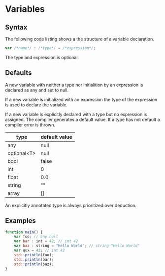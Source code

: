 # Variables


## Syntax

The following code listing shows a the structure of a variable declaration.

```js
var /*name*/ : /*type*/ = /*expression*/;  
```

The type and expression is optional.

## Defaults

A new variable with neither a type nor initialition by an expression is declared as any and set to null.

If a new variable is initialized with an expression the type of the expression is used to declare the variable.

If a new variable is explicitly declared with a type but no expression is assigned. The compiler generates a default value. If a type has not default a compiler error is thrown. 

| type              | default value |
| ----------------- | ------------- |
| any               | null          |
| optional&lt;T&gt; | null          |
| bool              | false         |
| int               | 0             |
| float             | 0.0           |
| string            | ""            |
| array             | []            |

An explicitly annotated type is always prioritized over deduction.

## Examples

```js
function main() {
	var foo; // any null
	var bar : int = 42; // int 42
	var baz : string = "Hello World"; // string "Hello World"
	var qux = 42; // int 42
	std::println(foo);
	std::println(bar);
	std::println(baz);
}
```
